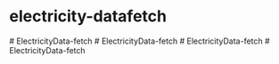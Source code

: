 # electricity-datafetch
#   E l e c t r i c i t y D a t a - f e t c h  
 #   E l e c t r i c i t y D a t a - f e t c h  
 #   E l e c t r i c i t y D a t a - f e t c h  
 #   E l e c t r i c i t y D a t a - f e t c h  
 